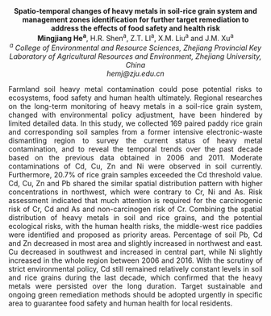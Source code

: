 <center><strong>Spatio-temporal changes of heavy metals in soil-rice grain system and management zones identification for further target remediation to address the effects of food safety and health risk</strong>

<center><strong>Mingjiang He<sup>a</sup></strong>, H.R. Shen<sup>a</sup>, Z.T. LI<sup>a</sup>, X.M. Liu<sup>a</sup> and J.M. Xu<sup>a</sup>

<center><i><sup>a</sup> College of Environmental and Resource Sciences, Zhejiang Provincial
Key Laboratory of Agricultural Resources and Environment, Zhejiang University, China</i>

<center><i>hemj@zju.edu.cn</i>

<p style=text-align:justify>Farmland soil heavy metal contamination could pose potential risks to
ecosystems, food safety and human health ultimately. Regional researches
on the long-term monitoring of heavy metals in a soil-rice grain system,
changed with environmental policy adjustment, have been hindered by
limited detailed data. In this study, we collected 169 paired paddy rice
grain and corresponding soil samples from a former intensive
electronic-waste dismantling region to survey the current status of
heavy metal contamination, and to reveal the temporal trends over the
past decade based on the previous data obtained in 2006 and 2011.
Moderate contaminations of Cd, Cu, Zn and Ni were observed in soil
currently. Furthermore, 20.7% of rice grain samples exceeded the Cd
threshold value. Cd, Cu, Zn and Pb shared the similar spatial
distribution pattern with higher concentrations in northwest, which were
contrary to Cr, Ni and As. Risk assessment indicated that much attention
is required for the carcinogenic risk of Cr, Cd and As and
non-carcinogen risk of Cr. Combining the spatial distribution of heavy
metals in soil and rice grains, and the potential ecological risks, with
the human health risks, the middle-west rice paddies were identified and
proposed as priority areas. Percentage of soil Pb, Cd and Zn decreased
in most area and slightly increased in northwest and east. Cu decreased
in southwest and increased in central part, while Ni slightly increased
in the whole region between 2006 and 2016. With the scrutiny of strict
environmental policy, Cd still remained relatively constant levels in
soil and rice grains during the last decade, which confirmed that the
heavy metals were persisted over the long duration. Target sustainable
and ongoing green remediation methods should be adopted urgently in
specific area to guarantee food safety and human health for local
residents.
